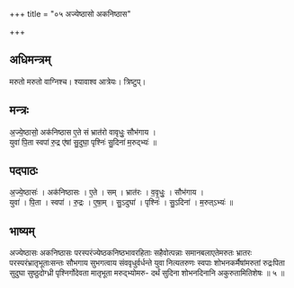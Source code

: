 +++
title = "०५ अज्येष्ठासो अकनिष्ठास"

+++
## अधिमन्त्रम्
मरुतो मरुतो वाग्निश्च। श्यावाश्व आत्रेयः। त्रिष्टुप्।

## मन्त्रः
अ॒ज्ये॒ष्ठासो॒ अक॑निष्ठास ए॒ते सं भ्रात॑रो वावृधुः॒ सौभ॑गाय ।  
युवा॑ पि॒ता स्वपा॑ रु॒द्र ए॑षां सु॒दुघा॒ पृश्निः॑ सु॒दिना॑ म॒रुद्भ्यः॑ ॥

## पदपाठः
अ॒ज्ये॒ष्ठासः॑ । अक॑निष्ठासः । ए॒ते । सम् । भ्रात॑रः । व॒वृ॒धुः॒ । सौभ॑गाय ।  
युवा॑ । पि॒ता । स्वपा॑ । रु॒द्रः । ए॒षा॒म् । सु॒ऽदुघा॑ । पृश्निः॑ । सु॒ऽदिना॑ । म॒रुत्ऽभ्यः॑ ॥

## भाष्यम्
अज्येष्ठासः अकनिष्ठासः परस्परंज्येष्ठकनिष्ठभावरहिताः सहैवोत्पन्नाः समानबलाएतेमरुतः भ्रातरः परस्परंभ्रातृभूताःसन्तः सौभगाय सुभगत्वाय संववृधुर्वर्धन्ते युवा नित्यतरुणः स्वपाः शोभनकर्मैषांमरुतां रुद्रःपिता सुदुघा सुष्ठुदोग्ध्री पृश्निर्गोदेवता मातृभूता मरुद्भ्योमरु- दर्थं सुदिना शोभनदिनानि अकुरुतामितिशेषः ॥ ५ ॥